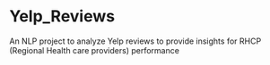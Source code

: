 # Yelp_Reviews
An NLP project to analyze Yelp reviews to provide insights for RHCP (Regional Health care providers) performance
